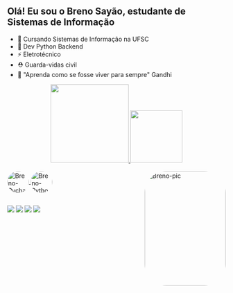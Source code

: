 ## Olá! Eu sou o Breno Sayão, estudante de Sistemas de Informação

 - 🌹 Cursando Sistemas de Informação na UFSC
 - 🐷 Dev Python Backend
 - ⚡ Eletrotécnico
 - ⛑️ Guarda-vidas civil
 - 🔑 "Aprenda como se fosse viver para sempre" Gandhi


<div align="center">
  <a href="https://github.com/brenisio">
  <img height="180em" src="https://github-readme-stats.vercel.app/api?username=brenisio&show_icons=true&theme=synthwave&include_all_commits=true&count_private=true"/>
  <img height="120em" src="https://github-readme-stats.vercel.app/api/top-langs/?username=brenisio&layout=compact&langs_count=7&theme=dracula"/>
</div>
<div style="display: inline_block"><br>
  <img align ="center" alt="Breno-Pycharm" height="50" width="50" style="border-radius:50px;" src="https://cdn.jsdelivr.net/gh/devicons/devicon/icons/pycharm/pycharm-original.svg" />
  <img align ="center" alt="Breno-Python" height="50" width="50" style="border-radius:50px;" src="https://cdn.jsdelivr.net/gh/devicons/devicon/icons/python/python-original.svg" />
  <img align="right" alt="Breno-pic" height="264" width="187" style="border-radius:50px;" src="https://giffiles.alphacoders.com/206/206748.gif">
 </div>
  
  ##
 
<div> 
  <a href="https://contate.me/brenisio" target="_blank"><img src="https://img.shields.io/badge/WhatsApp-25D366?style=for-the-badge&logo=whatsapp&logoColor=white" target="_blank"></a>
  <a href="https://t.me/Brenisio" target="_blank"><img src="https://img.shields.io/badge/Telegram-2CA5E0?style=for-the-badge&logo=telegram&logoColor=white" target="_blank"></a>
 	<a href="mailto:brenojulianom.com" target="_blank"><img src="https://img.shields.io/badge/Gmail-D14836?style=for-the-badge&logo=gmail&logoColor=white" target="_blank"></a>
 <a href="https://www.linkedin.com/in/breno-say%C3%A3o-22852a195/" target="_blank"><img src="https://img.shields.io/badge/LinkedIn-0077B5?style=for-the-badge&logo=linkedin&logoColor=white" target="_blank"></a> 
